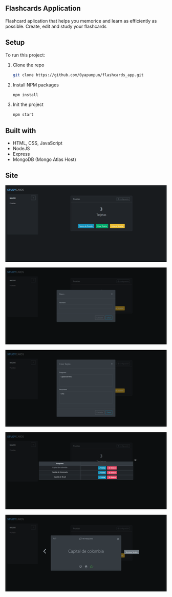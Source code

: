 ## Flashcards Application 
Flashcard aplication that helps you memorice and learn as efficiently as possible. Create, edit and study your flashcards

## Setup
To run this project: 

1. Clone the repo
   ```sh
   git clone https://github.com/0yapunpun/flashcards_app.git
   ```
2. Install NPM packages
   ```sh
   npm install
   ```
3. Init the project
   ```sh
   npm start
   ```

## Built with 
- HTML, CSS, JavaScript
- NodeJS
- Express
- MongoDB (Mongo Atlas Host)

## Site
![Light mode](./screenshots/s1.png)

![Light mode](./screenshots/s2.png)

![Light mode](./screenshots/s3.png)

![Light mode](./screenshots/s4.png)

![Light mode](./screenshots/s5.png)



